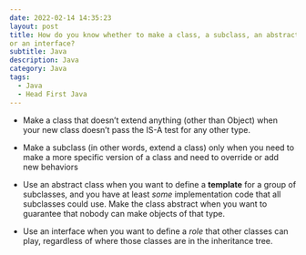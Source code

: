 ```yaml
---
date: 2022-02-14 14:35:23
layout: post
title: How do you know whether to make a class, a subclass, an abstract class,
or an interface?
subtitle: Java 
description: Java
category: Java
tags:
  - Java
  - Head First Java
---
```


* Make a class that doesn’t extend anything (other than Object) when your
new class doesn’t pass the IS-A test for any other type.


* Make a subclass (in other words, extend a class) only when you need to
make a more specific version of a class and need to override or add
new behaviors


* Use an abstract class when you want to define a **template** for a group of
subclasses, and you have at least *some* implementation code that all
subclasses could use. Make the class abstract when you want to
guarantee that nobody can make objects of that type.


* Use an interface when you want to define a *role* that other classes can
play, regardless of where those classes are in the inheritance tree.

